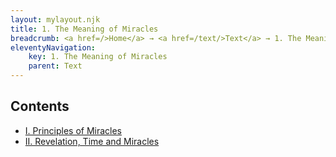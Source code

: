 ```yaml
---
layout: mylayout.njk
title: 1. The Meaning of Miracles
breadcrumb: <a href=/>Home</a> → <a href=/text/>Text</a> → 1. The Meaning of Miracles
eleventyNavigation:
	key: 1. The Meaning of Miracles
	parent: Text
---
```

## Contents

* [I. Principles of Miracles](/text/1-the-meaning-of-miracles/i-principles-of-miracles/)
* [II. Revelation, Time and Miracles](/text/1-the-meaning-of-miracles/ii-revelation-time-and-miracles/)
